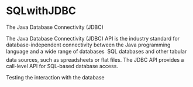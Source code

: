 # SQLwithJDBC
The Java Database Connectivity (JDBC)

The Java Database Connectivity (JDBC) API is the industry standard for database-independent connectivity between the Java programming language and a wide range of databases  SQL databases and other tabular data sources, such as spreadsheets or flat files. The JDBC API provides a call-level API for SQL-based database access.

Testing the interaction with the database
